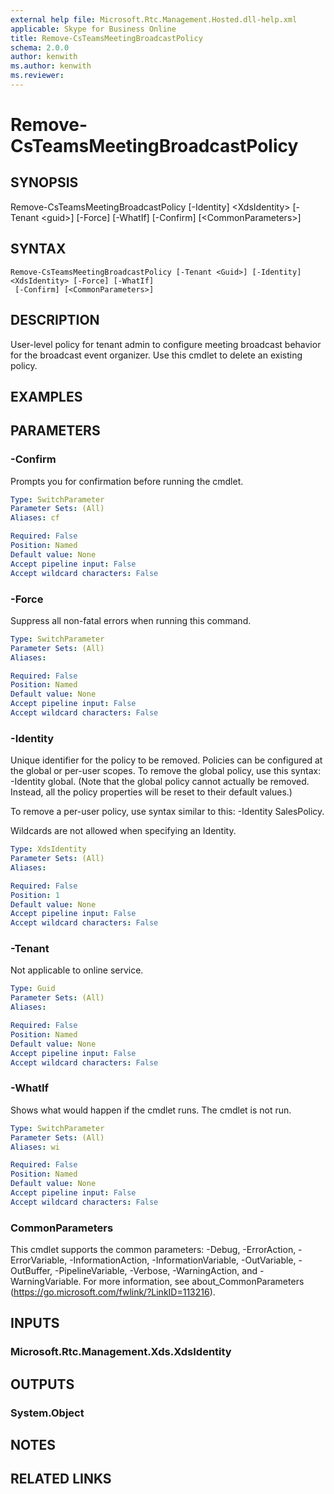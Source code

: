 ```yaml
---
external help file: Microsoft.Rtc.Management.Hosted.dll-help.xml
applicable: Skype for Business Online
title: Remove-CsTeamsMeetingBroadcastPolicy
schema: 2.0.0
author: kenwith
ms.author: kenwith
ms.reviewer:
---
```



# Remove-CsTeamsMeetingBroadcastPolicy

## SYNOPSIS
Remove-CsTeamsMeetingBroadcastPolicy \[-Identity\] \<XdsIdentity\> \[-Tenant \<guid\>\] \[-Force\] \[-WhatIf\] \[-Confirm\] \[\<CommonParameters\>\]

## SYNTAX

```
Remove-CsTeamsMeetingBroadcastPolicy [-Tenant <Guid>] [-Identity] <XdsIdentity> [-Force] [-WhatIf]
 [-Confirm] [<CommonParameters>]
```

## DESCRIPTION
User-level policy for tenant admin to configure meeting broadcast behavior for the broadcast event organizer.  Use this cmdlet to delete an existing policy.

## EXAMPLES


## PARAMETERS

### -Confirm
Prompts you for confirmation before running the cmdlet.

```yaml
Type: SwitchParameter
Parameter Sets: (All)
Aliases: cf

Required: False
Position: Named
Default value: None
Accept pipeline input: False
Accept wildcard characters: False
```

### -Force
Suppress all non-fatal errors when running this command.

```yaml
Type: SwitchParameter
Parameter Sets: (All)
Aliases:

Required: False
Position: Named
Default value: None
Accept pipeline input: False
Accept wildcard characters: False
```

### -Identity
Unique identifier for the policy to be removed. Policies can be configured at the global or per-user scopes. To remove the global policy, use this syntax: -Identity global. (Note that the global policy cannot actually be removed. Instead, all the policy properties will be reset to their default values.) 

To remove a per-user policy, use syntax similar to this: -Identity SalesPolicy.

Wildcards are not allowed when specifying an Identity.

```yaml
Type: XdsIdentity
Parameter Sets: (All)
Aliases:

Required: False
Position: 1
Default value: None
Accept pipeline input: False
Accept wildcard characters: False
```

### -Tenant
Not applicable to online service.

```yaml
Type: Guid
Parameter Sets: (All)
Aliases:

Required: False
Position: Named
Default value: None
Accept pipeline input: False
Accept wildcard characters: False
```

### -WhatIf
Shows what would happen if the cmdlet runs.
The cmdlet is not run.

```yaml
Type: SwitchParameter
Parameter Sets: (All)
Aliases: wi

Required: False
Position: Named
Default value: None
Accept pipeline input: False
Accept wildcard characters: False
```

### CommonParameters
This cmdlet supports the common parameters: -Debug, -ErrorAction, -ErrorVariable, -InformationAction, -InformationVariable, -OutVariable, -OutBuffer, -PipelineVariable, -Verbose, -WarningAction, and -WarningVariable.
For more information, see about_CommonParameters (https://go.microsoft.com/fwlink/?LinkID=113216).

## INPUTS

### Microsoft.Rtc.Management.Xds.XdsIdentity
## OUTPUTS

### System.Object
## NOTES

## RELATED LINKS
